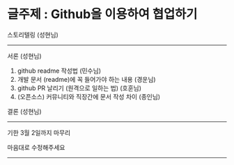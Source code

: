 # 글주제 : Github을 이용하여 협업하기

스토리텔링 (성현님)

---
서론 (성현님)

1. github readme 작성법 (민수님)
2. 개발 문서 (readme)에 꼭 들어가야 하는 내용 (경운님)
3. github PR 날리기 (원격으로 일하는 법) (호훈님)
4. (오픈소스) 커뮤니티와 직장간에 문서 작성 차이 (종인님)

결론 (성현님)

---
기한 3월 2일까지 마무리


마음대로 수정해주세요


------
